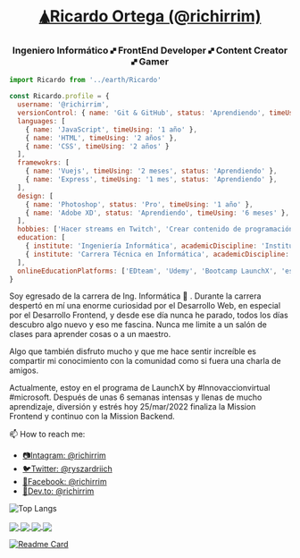 <h1 align="center"><a href="https://dev.to/richirrim" target="_blank">🛦Ricardo Ortega (@richirrim)</a></h1>
<h3 align="center">Ingeniero Informático 🙾 FrontEnd Developer 🙾 Content Creator 🙾 Gamer</h3>

```js
import Ricardo from '../earth/Ricardo'

const Ricardo.profile = {
  username: '@richirrim',
  versionControl: { name: 'Git & GitHub', status: 'Aprendiendo', timeUsing: '6 meses' },
  languages: [
    { name: 'JavaScript', timeUsing: '1 año' }, 
    { name: 'HTML', timeUsing: '2 años' }, 
    { name: 'CSS', timeUsing: '2 años' }
  ],
  framewokrs: [
    { name: 'Vuejs', timeUsing: '2 meses', status: 'Aprendiendo' }, 
    { name: 'Express', timeUsing: '1 mes', status: 'Aprendiendo' }, 
  ],
  design: [
    { name: 'Photoshop', status: 'Pro', timeUsing: '1 año' }, 
    { name: 'Adobe XD', status: 'Aprendiendo', timeUsing: '6 meses' }, 
  ],
  hobbies: ['Hacer streams en Twitch', 'Crear contenido de programación', 'Dance', 'Diseñar', 'Videojuegos'],
  education: [
    { institute: 'Ingeniería Informática', academicDiscipline: 'Instituto tecnológico de Campeche', startDate: 'Ene. 2014', finishDate: 'Jul. 2019' }, 
    { institute: 'Carrera Técnica en Informática', academicDiscipline: 'Conalep Campeche', startDate: 'Ene. 2011', finishDate: 'Jul. 2013' }, 
  ],
  onlineEducationPlatforms: ['EDteam', 'Udemy', 'Bootcamp LaunchX', 'escuela.vue']
}
```

Soy egresado de la carrera de Ing. Informática 🎉 . Durante la carrera despertó en mí una enorme curiosidad por el Desarrollo Web, en especial por el Desarrollo Frontend, y desde ese día nunca he parado, todos los días descubro algo nuevo y eso me fascina. Nunca me limite a un salón de clases para aprender cosas o a un maestro.

Algo que también disfruto mucho y que me hace sentir increíble es compartir mi conocimiento con la comunidad como si fuera una charla de amigos.

Actualmente, estoy en el programa de LaunchX by #Innovaccionvirtual #microsoft. Después de unas 6 semanas intensas y llenas de mucho aprendizaje, diversión y estrés hoy 25/mar/2022 finaliza la Mission Frontend y continuo con la Mission Backend.

📫 How to reach me:
- [📷Intagram: @richirrim](https://www.instagram.com/richirrim/)
- [🐦Twitter: @ryszardriich](https://twitter.com/ryszardriich)
- [🔵Facebook: @richirrim](https://www.facebook.com/richirrim)
- [🔵Dev.to: @richirrim](https://dev.to/richirrim)


![Top Langs](https://github-readme-stats.vercel.app/api/top-langs/?username=richirrim&layout=compact&theme=radical)


<div>
  <a href="https://github.com/richirrim/pokedex-website" target="_blank">
    <img align="center" src="https://github-readme-stats.vercel.app/api/pin/?show_owner=richirrim&username=richirrim&repo=pokedex-website&theme=radical" />
  </a>
  
  <a href="https://github.com/richirrim/platilla-mikrotik-hotspot" target="_blank">
    <img align="center" src="https://github-readme-stats.vercel.app/api/pin/?show_owner=richirrim&username=richirrim&repo=platilla-mikrotik-hotspot&theme=radical" />
  </a>
  
  <a href="https://github.com/richirrim/vaccination-landing-page" target="_blank">
    <img align="center" src="https://github-readme-stats.vercel.app/api/pin/?show_owner=richirrim&username=richirrim&repo=vaccination-landing-page&theme=radical" />
  </a>
  
  <a href="https://github.com/richirrim/clone-edcamp" target="_blank">
    <img align="center" src="https://github-readme-stats.vercel.app/api/pin/?show_owner=richirrim&username=richirrim&repo=clone-edcamp&theme=radical" />
  </a>
  
</div>

[![Readme Card](https://github-readme-stats.vercel.app/api/pin/?show_owner=richirrim&username=richirrim&repo=pasteleria-double-l&theme=radical)](https://github.com/richirrim/pasteleria-double-l)

<!--
**richirrim/richirrim** is a ✨ _special_ ✨ repository because its `README.md` (this file) appears on your GitHub profile.

Here are some ideas to get you started:

- 🔭 I’m currently working on ...
- 🌱 I’m currently learning ...
- 👯 I’m looking to collaborate on ...
- 🤔 I’m looking for help with ...
- 💬 Ask me about ...
- 📫 How to reach me: ...
- 😄 Pronouns: ...
- ⚡ Fun fact: ...
-->
